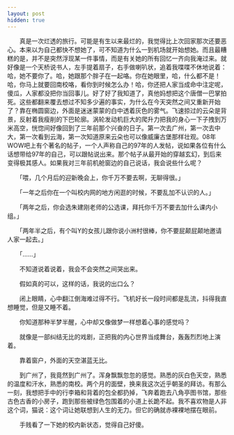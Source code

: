 ```yaml
---
layout: post
hidden: true
---
```

　　真是一次烂透的旅行。可能是有生以来最烂的，我觉得比上次回家那次还要恶心。本来以为自己都快不想她了，可不知道为什么一到机场就开始想她。而且最糟糕的是，并不是突然浮现某一件事情，而是有关她的所有回忆一齐向我淹过来。就好像是一个天桥说书人，左手提着扇子，右手做喇叭状，追着我喋喋不休地说着：哈，她不要你了。哈，她跟那个胖子在一起咯。你在她眼里，哈，什么都不是！哈，你马上就要回南校咯，看你到时候怎么办！哈，你还把人家当成命中注定呢，傻瓜，人家都没把你当回事儿。好了好了我知道了，真他妈想把这个唐僧一巴掌拍死。这些都翻来覆去想过不知多少遍的事实，为什么在今天突然之间又重新开始了？靠在椭圆窗边，外面是迷迷蒙蒙的白中透着灰色的雾气。飞速掠过的云朵是背景，反射着我瘦削的下巴轮廓。涡轮发动机巨大的爬升力把我的身心一下子拽到万米高空，恍惚间好像回到了三年前那个兴奋的日子。第一次去广州，第一次去中大，第一次看到云海，第一次知道原来云朵也可以像威廉古堡那样壮观。08年WOW吧上有个著名的帖子，一个人声称自己的97年的人发帖，说如果各位有什么话想带给97年的自己，可以跟帖说出来。那个帖子从最开始的穿越玄幻，到后来变得极其感人。如果我对三年前机舱窗边的自己说话，我会说些什么呢？

　　「喂，几个月后的迎新晚会上，你千万不要去啊，无聊得很。」

　　「一年之后你在一个叫校内网的地方闲逛的时候，不要乱加不认识的人。」

　　「两年之后，你会选朱建刚老师的公选课，拜托你千万不要去加什么课内小组。」

　　「两年半之后，有个叫Y的女孩儿跟你说小洲村很棒，你不要屁颠屁颠地邀请人家一起去。」

　　「……」

　　不知道说着说着，我会不会突然之间哭出来。

　　假如真的可以，这样的话，我说的出口么？

　　闭上眼睛，心中翻江倒海难过得不行。飞机好长一段时间都是乱流，抖得我直想睡觉，但是又睡不着。

　　你知道那种半梦半醒，心中却又像做梦一样想着心事的感觉吗？

　　就像是一部纠结无比的戏剧，正把我的内心世界当成舞台，轰轰烈烈地上演着。

　　靠着窗户，外面的天空湛蓝无比。

　　到广州了，我竟然到广州了。浑身飘飘忽忽的感觉。熟悉的灰白色天空，熟悉的温度和汗水，熟悉的南校。两个月的面壁，换来我这次近乎朝圣的拜访。有那么一刻，我想把手中的行李箱和背着的包全都扔掉，飞奔着跑去八角亭图书馆，那些古色古香的小房子，跑到那些被绿色包围着的小道上长跪不起。我不喜欢物是人非这个词，猫说：这个词让她联想到人生的无力。但它的确就赤裸裸地摆在眼前。

　　手贱看了一下她的校内新状态，觉得自己好傻。